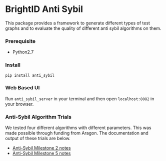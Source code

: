 # BrightID Anti Sybil

This package provides a framework to generate different types of test graphs and to evaluate the quality of different anti sybil algorithms on them.

### Prerequisite

- Python2.7

### Install

```
pip install anti_sybil
```

### Web Based UI

Run `anti_sybil_server` in your terminal and then open `localhost:8082` in your browser.

### Anti-Sybil Algorithm Trials

We tested four different algorithms with different parameters. This was made possible through funding from Aragon. The documentation and output of these trials are below.

* [Anti-Sybil Milestone 2 notes](https://docs.google.com/document/d/1-mskGNiVxtoBWLRYypFXa003y1H9-ZAHJnXuc0i-xsE/edit#heading=h.44stmx2536if)
* [Anti-Sybil Milestone 5 notes](https://docs.google.com/document/d/1C4wX-NjypgKKd92puqJTt9AiAHu55oWm3LqWbPeOBDM/edit#heading=h.44stmx2536if)
